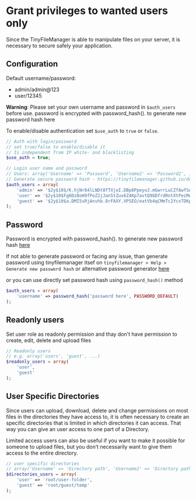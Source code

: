 # Grant privileges to wanted users only
Since the TinyFileManager is able to manipulate files on your server, it is necessary to secure safely your application.

## Configuration
Default username/password: 
* admin/admin@123 
* user/12345

**Warning**: Please set your own username and password in `$auth_users` before use. password is encrypted with password_hash(). to generate new password hash here

To enable/disable authentication set `$use_auth` to `true` or `false`.
```php
// Auth with login/password 
// set true/false to enable/disable it
// Is independent from IP white- and blacklisting
$use_auth = true;

// Login user name and password
// Users: array('Username' => 'Password', 'Username2' => 'Password2', ...)
// Generate secure password hash - https://tinyfilemanager.github.io/docs/pwd.html
$auth_users = array(
    'admin' => '$2y$10$/K.hjNr84lLNDt8fTXjoI.DBp6PpeyoJ.mGwrrLuCZfAwfSAGqhOW', //admin@123
    'user' => '$2y$10$Fg6Dz8oH9fPoZ2jJan5tZuv6Z4Kp7avtQ9bDfrdRntXtPeiMAZyGO', //12345
    'guest' => '$2y$10$a.DMI5sRjAnvhb.8rFAXY.XPSEO/eatVb4qCMmTc2YcxTDKp9xMyC' //guest
);
```

## Password
 Password is encrypted with password_hash(). to generate new password hash [here](https://tinyfilemanager.github.io/docs/pwd.html)

If not able to generate password or facing any issue, than generate password using tinyfilemanager itsef on `tinyfilemanager > Help > Generate new password hash` or alternative password generator [here](https://phppasswordhash.com/)

or you can use directly set password hash using `password_hash()` method
```php
$auth_users = array(
    'username' => password_hash('password here', PASSWORD_DEFAULT)
);
```

## Readonly users
Set user role as readonly permission and thay don't have permission to create, edit, delete and upload files
```php
// Readonly users 
// e.g. array('users', 'guest', ...)
$readonly_users = array(
    'user',
    'guest'
);
```

## User Specific Directories

Since users can upload, download, delete and change permissions on most files in the directories they have access to, it is often necessary to create an specific directories that is limited in which directories it can access. That way you can give an user access to one part of a Directory.

Limited access users can also be useful if you want to make it possible for someone to upload files, but you don’t necessarily want to give them access to the entire directory.

```php
// user specific directories
// array('Username' => 'Directory path', 'Username2' => 'Directory path', ...)
$directories_users = array(
    'user' => 'root/user-folder',
    'guest' => 'root/guest/temp'
);
```
